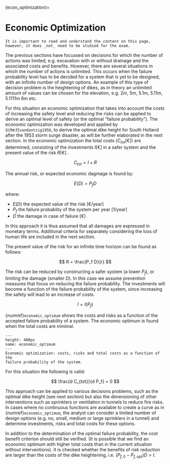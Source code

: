 (econ_optimization)=
# Economic Optimization

```{note}
It is important to read and understand the content on this page, however, it does _not_ need to be studied for the exam. 
```

The previous sections have focussed on decisions for which the number of actions was limited, e.g. excavation with or without drainage and the associated costs and benefits. However, there are several situations in which the number of actions is unlimited. This occurs when the failure probability level has to be decided for a system that is yet to be designed, with an infinite number of design options. An example of this type of decision problem is the heightening of dikes, as in theory an unlimited amount of values can be chosen for the elevation, e.g. 2m, 5m, 5.1m, 5.11m, 5.1111m 6m etc.

For this situation an economic optimization that takes into account the costs of increasing the safety level and reducing the risks can be applied to derive an optimal level of safety (or the optimal “failure probability”). The economic optimization was developed and applied by {cite:t}`vandantzig1956`, to derive the optimal dike height for South Holland after the 1953 storm surge disaster, as will be further elaborated in the next section.
In the economic optimization the total costs ($C_{tot}$[€]) are determined, consisting of the investments $I$[€] in a safer system and the present value of the risk $R$[€].

$$
    C_{tot} = I + R
$$

The annual risk, or expected economic dagmage is found by:

$$
    E(D) = P_f D
$$

where:

- $E(D)$ the expected value of the risk [€/year]
- $P_f$ the failure probablity of the system per year [1/year]
- $D$ the damage in case of failure [€]

In this approach it is thus assumed that all damages are expressed in monetary terms. Additional criteria for separately considering the loss of human life are included in the next section. 

The present value of the risk for an infinite time horizon can be found as follows:

$$
    R = \frac{P_f D}{r}
$$

The risk can be reduced by constructing a safer system (a lower $P_f$), or limiting the damage (smaller $D$). In this case we assume prevention measures that focus on reducing the failure probability. The investments will become a function of the failure probability of the system, since increasing the safety will lead to an increase of costs. 

$$
    I = I(P_f)
$$

{numref}`economic_optimum` shows the costs and risks as a function of the accepted failure probability of a system. The economic optimum is found when the total costs are minimal.

```{figure} ../figures/economic_opt.svg
---
height: 400px
name: economic_optimum
---
Economic optimization: costs, risks and total costs as a function of the
failure probability of the system. 
```

For this situation the following is valid:

$$
    \frac{d C_{tot}}{d P_f} = 0
$$

This approach can be applied to various decisions problems, such as the optimal dike height (see next section) but also the dimensioning of other interventions such as sprinklers or ventilation in tunnels to reduce fire risks. In cases where no continuous functions are available to create a curve as in {numref}`economic_optimum`, the analyst can consider a limited number of design options (e.g. no, small, medium or large sprinklers in a tunnel) and determine investments, risks and total costs for these options.

In addition to the determination of the optimal failure probability, the cost benefit criterion should still be verified. (It is possible that we find an economic optimum with higher total costs than in the current situation without interventions). It is checked whether the benefits of risk reduction are larger than the costs of the dike heightening, i.e. $(P_{f,0} - P_{f,opt}) D > I$.